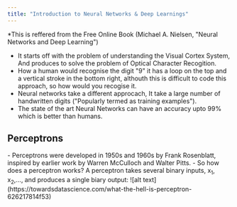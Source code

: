 ```yaml
---
title: "Introduction to Neural Networks & Deep Learnings"
---
```


*This is reffered from the Free Online Book (Michael A. Nielsen, "Neural Networks and Deep Learning")
- It starts off with the problem of understanding the Visual Cortex System, And produces to solve the problem of Optical Character Recogition.
- How a human would recognise the digit "9" it has a loop on the top and a vertical stroke in the bottom right, althouth this is difficult to code this approach, so how would you recogise it.
- Neural networks take a different approcach, It take a large number of handwritten digits ("Popularly termed as training examples").
- The state of the art Neural Networks can have an accuracy upto 99% which is better than humans.
<h2> Perceptrons </h2>
- Perceptrons were developed in 1950s and 1960s by Frank Rosenblatt, inspired by earlier work by Warren McCulloch and Walter Pitts.
- So how does a perceptron works? A perceptron takes several binary inputs, x<sub>1</sub>, x<sub>2</sub>,..., and produces a single biary output:
![alt text](https://towardsdatascience.com/what-the-hell-is-perceptron-626217814f53)

